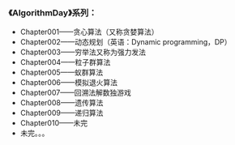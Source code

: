 
### 《AlgorithmDay》系列：

* Chapter001——贪心算法（又称贪婪算法）
* Chapter002——动态规划（英语：Dynamic programming，DP）
* Chapter003——穷举法又称为强力发法
* Chapter004——粒子群算法
* Chapter005——蚁群算法
* Chapter006——模拟退火算法
* Chapter007——回溯法解数独游戏
* Chapter008——遗传算法
* Chapter009——递归算法
* Chapter010——未完
*  未完。。。

 

